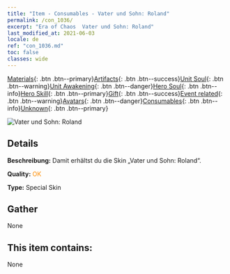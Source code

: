 ```yaml
---
title: "Item - Consumables - Vater und Sohn: Roland"
permalink: /con_1036/
excerpt: "Era of Chaos  Vater und Sohn: Roland"
last_modified_at: 2021-06-03
locale: de
ref: "con_1036.md"
toc: false
classes: wide
---
```

 [Materials](/ItemsDE/){: .btn .btn--primary}[Artifacts](/ItemsDE/Artifacts/){: .btn .btn--success}[Unit Soul](/ItemsDE/UnitSoul/){: .btn .btn--warning}[Unit Awakening](/ItemsDE/UnitAwakening/){: .btn .btn--danger}[Hero Soul](/ItemsDE/HeroSoul/){: .btn .btn--info}[Hero Skill](/ItemsDE/HeroSkill/){: .btn .btn--primary}[Gift](/ItemsDE/Gift/){: .btn .btn--success}[Event related](/ItemsDE/Events/){: .btn .btn--warning}[Avatars](/ItemsDE/Avatars/){: .btn .btn--danger}[Consumables](/ItemsDE/Consumables/){: .btn .btn--info}[Unknown](/ItemsDE/Unknown/){: .btn .btn--primary}

 ![Vater und Sohn: Roland](/images/h/h_Roland9.jpg)

## Details
 **Beschreibung:** Damit erhältst du die Skin „Vater und Sohn: Roland“.

 **Quality:** <span style="color: #FF8C00">OK</span>

 **Type:** Special Skin

## Gather

  None

## This item contains:

  None


